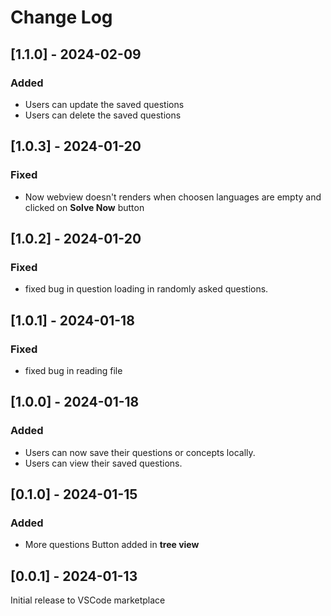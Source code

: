 # Change Log

## [1.1.0] - 2024-02-09

### Added

- Users can update the saved questions
- Users can delete the saved questions

## [1.0.3] - 2024-01-20

### Fixed

- Now webview doesn't renders when choosen languages are empty and clicked on **Solve Now** button

## [1.0.2] - 2024-01-20

### Fixed

- fixed bug in question loading in randomly asked questions.

## [1.0.1] - 2024-01-18

### Fixed

- fixed bug in reading file

## [1.0.0] - 2024-01-18

### Added

- Users can now save their questions or concepts locally.
- Users can view their saved questions.

## [0.1.0] - 2024-01-15

### Added

- More questions Button added in **tree view**

## [0.0.1] - 2024-01-13

Initial release to VSCode marketplace
